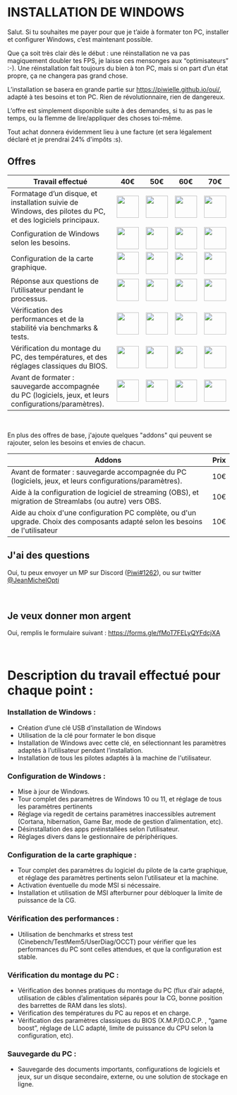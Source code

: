 # INSTALLATION DE WINDOWS


Salut. Si tu souhaites me payer pour que je t’aide à formater ton PC, installer et configurer Windows, c’est maintenant possible.

Que ça soit très clair dès le début : une réinstallation ne va pas magiquement doubler tes FPS, je laisse ces mensonges aux “optimisateurs” :-). Une réinstallation fait toujours du bien à ton PC, mais si on part d’un état propre, ça ne changera pas grand chose.


L’installation se basera en grande partie sur https://piwielle.github.io/oui/, adapté à tes besoins et ton PC. Rien de révolutionnaire, rien de dangereux.

L’offre est simplement disponible suite à des demandes, si tu as pas le temps, ou la flemme de lire/appliquer des choses toi-même.

Tout achat donnera évidemment lieu à une facture (et sera légalement déclaré et je prendrai 24% d'impôts :s).




## Offres

Travail effectué                                                              | 40€ | 50€ | 60€ | 70€
------------------------------------------------------------------------- |--------|--------|--------|------
Formatage d’un disque, et installation suivie de Windows, des pilotes du PC, et des logiciels principaux. |<img src="https://i.imgur.com/Wcn2gEP.png" width="50" height="50" /> | <img src="https://i.imgur.com/Wcn2gEP.png" width="50" height="50" /> | <img src="https://i.imgur.com/Wcn2gEP.png" width="50" height="50" /> | <img src="https://i.imgur.com/Wcn2gEP.png" width="50" height="50" />
Configuration de Windows selon les besoins. |<img src="https://i.imgur.com/Wcn2gEP.png" width="50" height="50" /> | <img src="https://i.imgur.com/Wcn2gEP.png" width="50" height="50" /> | <img src="https://i.imgur.com/Wcn2gEP.png" width="50" height="50" /> | <img src="https://i.imgur.com/Wcn2gEP.png" width="50" height="50" />
Configuration de la carte graphique. |<img src="https://i.imgur.com/Wcn2gEP.png" width="50" height="50" /> | <img src="https://i.imgur.com/Wcn2gEP.png" width="50" height="50" /> | <img src="https://i.imgur.com/Wcn2gEP.png" width="50" height="50" /> | <img src="https://i.imgur.com/Wcn2gEP.png" width="50" height="50" />
Réponse aux questions de l’utilisateur pendant le processus. |<img src="https://i.imgur.com/Wcn2gEP.png" width="50" height="50" /> | <img src="https://i.imgur.com/Wcn2gEP.png" width="50" height="50" /> | <img src="https://i.imgur.com/Wcn2gEP.png" width="50" height="50" /> | <img src="https://i.imgur.com/Wcn2gEP.png" width="50" height="50" />
Vérification des performances et de la stabilité via benchmarks & tests. |<img src="https://i.imgur.com/mazv6Wy.png" width="50" height="50" /> | <img src="https://i.imgur.com/Wcn2gEP.png" width="50" height="50" /> | <img src="https://i.imgur.com/Wcn2gEP.png" width="50" height="50" /> | <img src="https://i.imgur.com/Wcn2gEP.png" width="50" height="50" />
Vérification du montage du PC, des températures, et des réglages classiques du BIOS. |<img src="https://i.imgur.com/mazv6Wy.png" width="50" height="50" /> | <img src="https://i.imgur.com/mazv6Wy.png" width="50" height="50" /> | <img src="https://i.imgur.com/Wcn2gEP.png" width="50" height="50" /> | <img src="https://i.imgur.com/Wcn2gEP.png" width="50" height="50" />
Avant de formater : sauvegarde accompagnée du PC (logiciels, jeux, et leurs configurations/paramètres). |<img src="https://i.imgur.com/mazv6Wy.png" width="50" height="50" /> | <img src="https://i.imgur.com/mazv6Wy.png" width="50" height="50" /> | <img src="https://i.imgur.com/mazv6Wy.png" width="50" height="50" /> | <img src="https://i.imgur.com/Wcn2gEP.png" width="50" height="50" />

<br/>

En plus des offres de base, j'ajoute quelques "addons" qui peuvent se rajouter, selon les besoins et envies de chacun.

Addons                                                           | Prix |
------------------------------------------------------------------------- |--------|
Avant de formater : sauvegarde accompagnée du PC (logiciels, jeux, et leurs configurations/paramètres). | 10€
Aide à la configuration de logiciel de streaming (OBS), et migration de Streamlabs (ou autre) vers OBS. | 10€
Aide au choix d'une configuration PC complète, ou d'un upgrade. Choix des composants adapté selon les besoins de l'utilisateur | 10€




## J'ai des questions
Oui, tu peux envoyer un MP sur Discord ([Piwi#1262](https://discordapp.com/users/95918004444872704)), ou sur twitter [@JeanMichelOpti](https://twitter.com/JeanMichelOpti)

<br/>

## Je veux donner mon argent
Oui, remplis le formulaire suivant : https://forms.gle/fMoT7FELyQYFdcjXA

<br/>

# Description du travail effectué pour chaque point :


### **Installation de Windows :**

- Création d’une clé USB d’installation de Windows
- Utilisation de la clé pour formater le bon disque
- Installation de Windows avec cette clé, en sélectionnant les paramètres adaptés à l’utilisateur pendant l’installation.
- Installation de tous les pilotes adaptés à la machine de l'utilisateur.



###  **Configuration de Windows :**

- Mise à jour de Windows.
- Tour complet des paramètres de Windows 10 ou 11, et réglage de tous les paramètres pertinents
- Réglage via regedit de certains paramètres inaccessibles autrement (Cortana, hibernation, Game Bar, mode de gestion d’alimentation, etc).
- Désinstallation des apps préinstallées selon l’utilisateur.
- Réglages divers dans le gestionnaire de périphériques.





###  **Configuration de la carte graphique :**

- Tour complet des paramètres du logiciel du pilote de la carte graphique, et réglage des paramètres pertinents selon l’utilisateur et la machine. 
- Activation éventuelle du mode MSI si nécessaire.
- Installation et utilisation de MSI afterburner pour débloquer la limite de puissance de la CG.



###  **Vérification des performances :**

- Utilisation de benchmarks et stress test (Cinebench/TestMem5/UserDiag/OCCT) pour vérifier que les performances du PC sont celles attendues, et que la configuration est stable.


###  **Vérification du montage du PC :**

- Vérification des bonnes pratiques du montage du PC (flux d’air adapté, utilisation de câbles d’alimentation séparés pour la CG, bonne position des barrettes de RAM dans les slots). 
- Vérification des températures du PC au repos et en charge. 
- Vérification des paramètres classiques du BIOS (X.M.P/D.O.C.P. , “game boost”, réglage de LLC adapté, limite de puissance du CPU selon la configuration, etc).


###  **Sauvegarde du PC :**
- Sauvegarde des documents importants, configurations de logiciels et jeux, sur un disque secondaire, externe, ou une solution de stockage en ligne.
